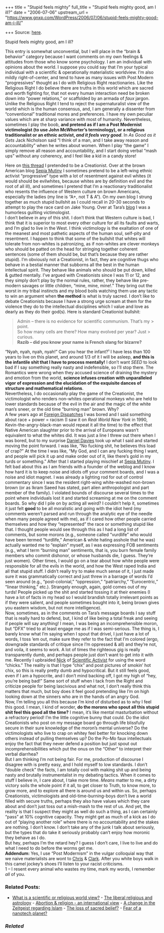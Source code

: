 +++
title = "Stupid feels mighty"
full_title = "Stupid feels mighty good, am I ill?"
date = "2006-07-06"
upstream_url = "https://www.gnxp.com/WordPress/2006/07/06/stupid-feels-mighty-good-am-i-ill/"

+++
Source: [here](https://www.gnxp.com/WordPress/2006/07/06/stupid-feels-mighty-good-am-i-ill/).

Stupid feels mighty good, am I ill?

This entry is somewhat unconvential, but I will place in the “brain & behavior” category because I want comments on my own feelings & attitudes from those who know some psychology. I am an individual with opinions about the world. I suppose you could say that I’m your typical individual with a scientific & operationally materialistic worldview. I’m also mildly right-of-center, and tend to have as many issues with Post Modern “progressives” thought as I do with Religious Right reactionaries. Like the Religious Right I do believe there are truths in this world which are sacred and worth fighting for, that not every human interaction need be broken down into “power relations,” or scaffolded by an armada of *faux* jargon. Unlike the Religious Right I tend to reject the supernaturalist view of the world which is the human consensus, and, I am generally a dissenter from “conventional” traditional mores and preferences. I have my own peculiar values which are at sharp variance with most of humanity. Nevertheless, sometimes I play the boob, **and pretend as if I am a Post Modernist victimologist (to use John McWhorter’s terminology), or a religious traditionalist or an ethnic activist, *and it feels very good***. In *As Good as it Gets* Jack Nicholson said “I think of a man, and I take away reason and accountability” when he writes about women. When I play “the game” I simply remove all reason and accountability, and I start doing verbal “mash ups” without any coherency, and I feel like a kid in a candy store!

  
Here on [this thread](http://www.caidweb.org/blog/?p=16#comments) I pretended to be a Creationist. Over at the brown American blog [Sepia Mutiny](http://www.sepiamutiny.com/sepia/) I sometimes pretend to be a left-wing ethnic activist “progressive” type with a lot of resentment against evil whites (it would should be evilwhites, because whites are by definition evil and the root of all ill), and sometimes I pretend that I’m a reactionary traditionalist who resents the influence of Western culture on brown Americans, especially the ladies (my line is “A+, not T & A”). On my own blog I strung together as much stupid bullshit as I could recall in 20-30 seconds to attempt to play the race card on Jake Young. Over at Tara’s [blog](http://scienceblogs.com/aetiology/2006/07/nature_on_science_blogs.php#commentsArea) I was a humorless guilting victimologist.  
I don’t believe in any of this shit. I don’t think that Western culture is bad, I think that it is superior to most every other culture for all its faults and warts, and I’m glad to live in the West. I think victimology is the exaltation of one of the meanest and most pathetic aspects of the human soul, self-pity and resentment. I happen to think that some of the bullshit that whites will tolerate from non-whites is patronizing, as if non-whites are clever monkeys who should be patted on the head for stringing together coherent sentences (some of them should be, but that’s because they are rather stupid). I’m obviously not a Creationist, in fact, they are cognitive thugs who behave in a bestial manner that subborns all the best in the human intellectual spirit. They behave like animals who should be put down, killed & gutted mentally. I’ve argued with Creationists since I was 11 or 12, and they simply don’t play by the normal rules, rather, they behave like pre-modern savages or little children, “mine, mine, mine!.” They bring out the worst in my tribal instincts and my blood boils watching them use any tactic to win an argument when **the method** is what is truly sacred. I don’t like to debate Creationists because I have a strong urge scream at them for the violence they do to the intellectual disciplines which I value and love as dearly as they do their god(s). Here is standard Creationist bullshit:

> Admin – there is no evidence for scientific communism. That’s my > point.  
> So how many cells are there? How many evolved per year? Just > curious.  
> **Razib – did you know your name is French slang for bizarre?**

“Nyah, nyah, nyah, nyah!” Can you hear the infant?¹ I have less than 100 years to live on this planet, and around 1/3 of it I will be asleep, **and this is the infantile shit that I have to process mentally!** I don’t want *SEED* to look bad if I say something really nasty and indefensible, so I’ll stop there. The Romantics were wrong when they accused science of draining the mystery and emotion from the world, **science infuses creation with unparalleled vigor of expression and the elucidation of the exquisite dances of structure and mathematical relations**.  
Nevertheless, I do occasionally play the game of the Creationist, the victimologist who renders non-whites operational monkeys who are held to lower standards because of the evil in the air and the magic of the white man’s sneer, or the old time “burning man” brown. Why?  
A few years ago at [Foreign Dispatches](http://foreigndispatches.typepad.com/) I was bored and I said something about race + power = racism (I saw it on *Real World New York* in 1990, Kevin-the-angry-black-man would repeat it all the time) to the effect that Native American slaughter prior to the arrival of Europeans wasn’t equivalent to what the whites did. It was just a line I threw out there when I was bored, but to my surprise [Daniel Davies](https://d-squareddigest.blogspot.com/) took up what I said and started moving the point forward. I was like, “No fucking shit, he believes this load of crap?” At the time I was like, “My God, and I can any fucking thing I want, and people will pick it up and make order out of it, like there’s gold in my turds or something.” After that I started playing mischief at [Sepia Mutiny](http://www.sepiamutiny.com). I felt bad about this as I am friends with a founder of the weblog and I know how hard it is to keep noise and idiots off your comment boards, and I was a noise and idiot magnet. I was already a lighting rod for out of control commentary since I was the resident right-wing white-washed non-brown brown (or as Ikram Saeed has stated, part alien anthropologist and part member of the family). I violated bounds of discourse several times to the point where individuals lost it and started screaming at me on the comment boards. So why did I pile on by acting all weird? I couldn’t help it, sometimes it just felt **good** to be all moralistic and going with the idiot herd (my comments weren’t parsed and run through the analytic eye of the needle when many people agreed with me), as if I cared how other people carried themselves and how they “represented” the race or something stupid like that. I thought people would see through this as I had a long list of comments, but some morons (e.g., someone called “vurdlife” who would have been termed “turdlife,” American & white hating asshole that he was) actually wanted me to “explain” myself, as I was expressing FOB sentiments (e.g., what I term “burning man” sentiments, that is, you burn female family members who commit dishonor, or whose husbands die, I guess. They’re just women). Other times, I would go on a tear about how white people were responsible for all the evils in the world, and how the West raped India and all that stupid stuff. I didn’t really try to make much sense of it, I just made sure it was grammatically correct and just threw in a barrage of words I’d seen around (e.g., “post-colonial,” “oppression,” “patriarchy,” “Eurocentric,” “linear thinking,” etc.). Strangely enough, again, gold comes out of my turds! People picked up the shit and started tossing it at their enemies (I have a lot of facts in my head so I would brandish totally irrelevant points as if they were salient, and people sometimes bought into it, being brown gives you eastern wisdom, but not more intelligence).  
Now, sometimes, as in the comments on Tara’s message boards I say stuff that is really hard to defend, but, I kind of like being a total freak and seeing if people will say anything! I mean, I was being an incomprehensible moron, but “DFX” tried to at least engage me as if I was semi-serious. The thing is, I barely know what I’m saying when I spout that drivel, I just have a lot of words, I toss ’em out, make sure they refer to the fact that I’m colored (ergo, downgrade standards of critique since I’m oppressed & all) and they’re not, and voila, it seems to work. A lot of times the righteous gig is really transparently dumb, and perhaps people just don’t want to get into it with me. Recently I upbraided [Nick](http://scienceblogs.com/scientificactivist/) of [Scientific Activist](http://scienceblogs.com/scientificactivist/) for using the word “chicks.” The reality is that I type “chix” and post pictures of smokin’ hot chix, so this is really pretty dumb and hypocritical. But it still feels good, even if I am a hypocrite, and I don’t mind backing off, I got my high of “hey, you’re being bad!” Same sort of stuff when I tack from the Right and criticize people for being lascivious and what not, I don’t really think this matters that much, but boy does it feel good pretending like I’m on high looking down at the sinners who are in the hands of an angry God.  
Now, I’m telling you all this because I’m kind of disturbed as to why I feel this good. I mean, I kind of wonder, **do the morons who spout all this stupid shit feel this good all the time?** I mean, it’s like mental masturbation without a refractory period! I’m the little cognitive bunny that could. Do the idiot Creationists who post on my message board go through life blissfully secure in their sure knowledge of the moron’s mental universe? Do the victimologists who live to crap on whitey feel better for knocking down others instead of pulling themselves up? Do the Po-Mo faux intellectuals enjoy the fact that they never defend a position but just spout out incomprehensibilities which put the onus on the “Other” to interpret their verbal diarrhea?  
But I am thinking I’m not being fair. For me, production of discourse I disagree with is pretty easy, and I hold myself to low standards. I don’t “double check” the facts, I am totally cool with making shit up and being nasty and brutally instrumentalist in my debating tactics. When it comes to stuff I believe in, I care about, I take more time. *Means* matter to me, a dirty victory soils the whole point if it all, to get closer to Truth, to know more, to grow more, and to explore all there is around us and within us. So, perhaps Creationists, victimologists and old-time-burning-boys don’t live a world filled with secure truths, perhaps they also have values which they care about and don’t just toss out a mish-mash to the rest of us. And yet, the reality is that I suspect they might as well do such a thing, as I can certainly “pass” at 10% cognitive capacity. They might get as much of a kick as I do out of “playing another role” where there is no accountability and the stakes are nothing. I don’t know. I don’t take any of the junk I talk about seriously, but the types that do take it seriously probably can’t enjoy how moronic they behave as I do.  
But hey, perhaps I’m the retard hey? I guess I don’t care, I live to live and do what I need to do before the worms get me.  
**Addendum:** Yes, I use “Post Modernism” in the vulgar colloquial way that we naive materialists are wont to [Chris](http://scienceblogs.com/mixingmemory/) & [Clark](http://www.libertypages.com/clark/). After you white boys walk in this camel jockey’s shoes I’ll listen to your racist criticisms.  
1 – I resent every animal who wastes my time, mark my words, I remember *all* of you.

### Related Posts:

- [What is a scientific or religious world
  view?](https://www.gnxp.com/WordPress/2006/05/21/what-is-a-scientific-or-religious-world-view/) - [The liberal religious and
  astrology](https://www.gnxp.com/WordPress/2011/08/28/the-liberal-religious-and-astrology/) - [Abortion & religion - an international
  view](https://www.gnxp.com/WordPress/2009/06/06/abortion-religion-an-international-view/) - [A change in the Zeitgeist regarding
  Islam](https://www.gnxp.com/WordPress/2006/10/14/a-change-in-the-zeitgeist-regarding-islam/) - [The loss of sacred
  belief?](https://www.gnxp.com/WordPress/2011/04/30/the-loss-of-scared-belief/) - [Fear of a nanotech
  planet?](https://www.gnxp.com/WordPress/2008/12/09/fear-of-a-nanotech-planet/)

### *Related*

[](https://www.addtoany.com/add_to/facebook?linkurl=https%3A%2F%2Fwww.gnxp.com%2FWordPress%2F2006%2F07%2F06%2Fstupid-feels-mighty-good-am-i-ill%2F&linkname=Stupid%20feels%20mighty%20good%2C%20am%20I%20ill%3F "Facebook")[](https://www.addtoany.com/add_to/twitter?linkurl=https%3A%2F%2Fwww.gnxp.com%2FWordPress%2F2006%2F07%2F06%2Fstupid-feels-mighty-good-am-i-ill%2F&linkname=Stupid%20feels%20mighty%20good%2C%20am%20I%20ill%3F "Twitter")[](https://www.addtoany.com/add_to/email?linkurl=https%3A%2F%2Fwww.gnxp.com%2FWordPress%2F2006%2F07%2F06%2Fstupid-feels-mighty-good-am-i-ill%2F&linkname=Stupid%20feels%20mighty%20good%2C%20am%20I%20ill%3F "Email")[](https://www.addtoany.com/share)
